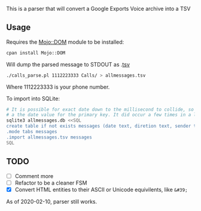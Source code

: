 
This is a parser that will convert a Google Exports Voice archive into a TSV

## Usage

Requires the [Mojo::DOM](https://metacpan.org/pod/Mojo::DOM) module to be installed:
```bash
cpan install Mojo::DOM
```

Will dump the parsed message to STDOUT as .[tsv](https://en.wikipedia.org/wiki/Tab-separated_values)

```bash
./calls_parse.pl 1112223333 Calls/ > allmessages.tsv
```
Where 1112223333 is your phone number.

To import into SQLite:

```bash
# It is possible for exact date down to the millisecond to collide, so don't use only 
# a the date value for the primary key. It did occur a few times in a large tsv for me.
sqlite3 allmessages.db <<SQL
create table if not exists messages (date text, diretion text, sender text, message text);
.mode tabs messages
.import allmessages.tsv messages
SQL
```

## TODO

- [ ] Comment more
- [ ] Refactor to be a cleaner FSM
- [x] Convert HTML entities to their ASCII or Unicode equivilents, like ```&#39;```

As of 2020-02-10, parser still works.
